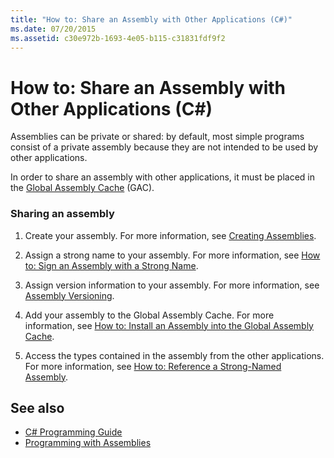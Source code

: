 ```yaml
---
title: "How to: Share an Assembly with Other Applications (C#)"
ms.date: 07/20/2015
ms.assetid: c30e972b-1693-4e05-b115-c31831fdf9f2
---
```

# How to: Share an Assembly with Other Applications (C#)
Assemblies can be private or shared: by default, most simple programs consist of a private assembly because they are not intended to be used by other applications.  
  
 In order to share an assembly with other applications, it must be placed in the [Global Assembly Cache](../../../../framework/app-domains/gac.md) (GAC).  
  
### Sharing an assembly  
  
1. Create your assembly. For more information, see [Creating Assemblies](../../../../framework/app-domains/create-assemblies.md).  
  
2. Assign a strong name to your assembly. For more information, see [How to: Sign an Assembly with a Strong Name](../../../../framework/app-domains/how-to-sign-an-assembly-with-a-strong-name.md).  
  
3. Assign version information to your assembly. For more information, see [Assembly Versioning](../../../../../docs/framework/app-domains/assembly-versioning.md).  
  
4. Add your assembly to the Global Assembly Cache. For more information, see [How to: Install an Assembly into the Global Assembly Cache](../../../../framework/app-domains/how-to-install-an-assembly-into-the-gac.md).  
  
5. Access the types contained in the assembly from the other applications. For more information, see [How to: Reference a Strong-Named Assembly](../../../../framework/app-domains/how-to-reference-a-strong-named-assembly.md).  
  
## See also

- [C# Programming Guide](../../../../csharp/programming-guide/index.md)
- [Programming with Assemblies](../../../../framework/app-domains/programming-with-assemblies.md)
